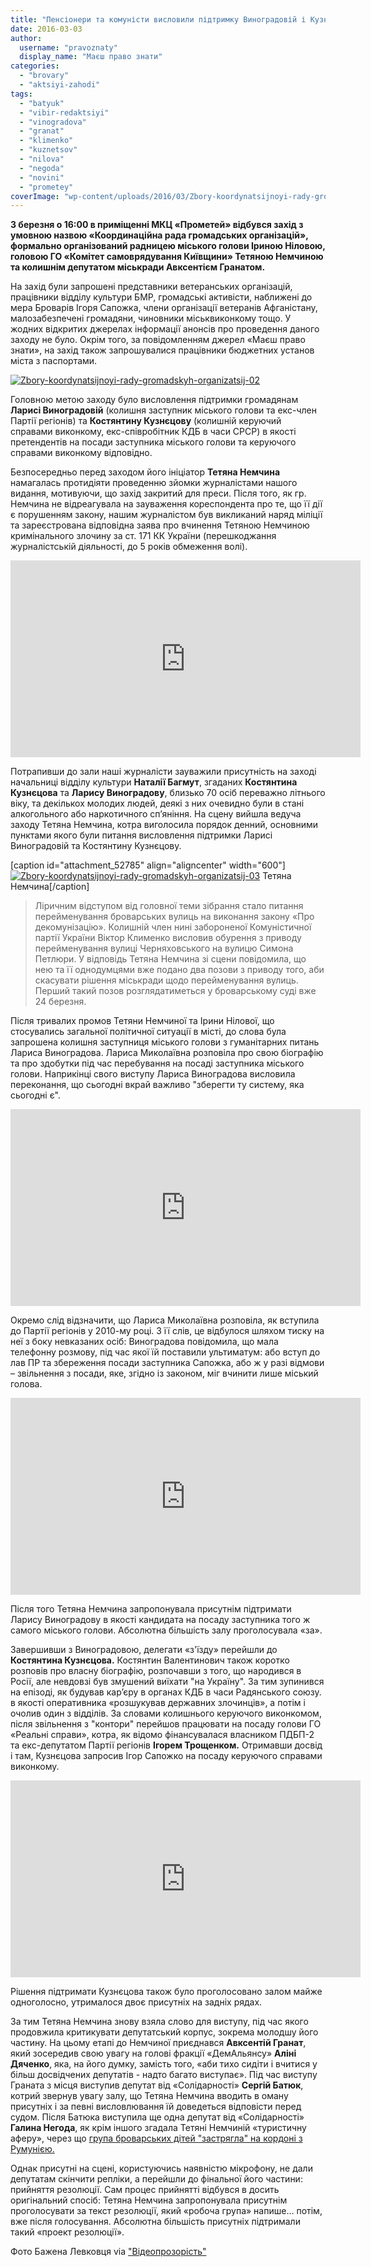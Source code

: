 ```yaml
---
title: "Пенсіонери та комуністи висловили підтримку Виноградовій і Кузнєцову на «з’їзді» у «Прометеї». ВІДЕО"
date: 2016-03-03
author: 
  username: "pravoznaty"
  display_name: "Маєш право знати"
categories: 
  - "brovary"
  - "aktsiyi-zahodi"
tags: 
  - "batyuk"
  - "vibir-redaktsiyi"
  - "vinogradova"
  - "granat"
  - "klimenko"
  - "kuznetsov"
  - "nilova"
  - "negoda"
  - "novini"
  - "prometey"
coverImage: "wp-content/uploads/2016/03/Zbory-koordynatsijnoyi-rady-gromadskyh-organizatsij-02-1.jpg"
---
```


**3 березня о 16:00 в приміщенні МКЦ «Прометей» відбувся захід з умовною назвою «Координаційна рада громадських організацій», формально організований радницею міського голови Іриною Ніловою, головою ГО «Комітет самоврядування Київщини» Тетяною Немчиною та колишнім депутатом міськради Авксентієм Гранатом.**

На захід були запрошені представники ветеранських організацій, працівники відділу культури БМР, громадські активісти, наближені до мера Броварів Ігоря Сапожка, члени організації ветеранів Афганістану, малозабезпечені громадяни, чиновники міськвиконкому тощо. У жодних відкритих джерелах інформації анонсів про проведення даного заходу не було. Окрім того, за повідомленням джерел «Маєш право знати», на захід також запрошувалися працівники бюджетних установ міста з паспортами.

[![Zbory-koordynatsijnoyi-rady-gromadskyh-organizatsij-02](https://mpz.brovary.org/wp-content/uploads/2016/03/Zbory-koordynatsijnoyi-rady-gromadskyh-organizatsij-02.jpg)](https://mpz.brovary.org/wp-content/uploads/2016/03/Zbory-koordynatsijnoyi-rady-gromadskyh-organizatsij-02.jpg)

Головною метою заходу було висловлення підтримки громадянам **Ларисі Виноградовій** (колишня заступник міського голови та екс-член Партії регіонів) та **Костянтину Кузнєцову** (колишній керуючий справами виконкому, екс-співробітник КДБ в часи СРСР) в якості претендентів на посади заступника міського голови та керуючого справами виконкому відповідно.

Безпосередньо перед заходом його ініціатор **Тетяна Немчина** намагалась протидіяти проведенню зйомки журналістами нашого видання, мотивуючи, що захід закритий для преси. Після того, як гр. Немчина не відреагувала на зауваження кореспондента про те, що її дії є порушенням закону, нашим журналістом був викликаний наряд міліції та зареєстрована відповідна заява про вчинення Тетяною Немчиною кримінального злочину за ст. 171 КК України (перешкоджання журналістській діяльності, до 5 років обмеження волі).

<iframe src="https://www.youtube.com/embed/EpMSK5Fe1Rk" width="560" height="315" frameborder="0" allowfullscreen="allowfullscreen"></iframe>

Потрапивши до зали наші журналісти зауважили присутність на заході начальниці відділу культури **Наталії Багмут**, згаданих **Костянтина Кузнєцова** та **Ларису Виноградову**, близько 70 осіб переважно літнього віку, та декількох молодих людей, деякі з них очевидно були в стані алкогольного або наркотичного сп’яніння. На сцену вийшла ведуча заходу Тетяна Немчина, котра виголосила порядок денний, основними пунктами якого були питання висловлення підтримки Ларисі Виноградовій та Костянтину Кузнєцову.

\[caption id="attachment\_52785" align="aligncenter" width="600"\][![Zbory-koordynatsijnoyi-rady-gromadskyh-organizatsij-03](https://mpz.brovary.org/wp-content/uploads/2016/03/Zbory-koordynatsijnoyi-rady-gromadskyh-organizatsij-03.jpg)](https://mpz.brovary.org/wp-content/uploads/2016/03/Zbory-koordynatsijnoyi-rady-gromadskyh-organizatsij-03.jpg) Тетяна Немчина\[/caption\]

> Ліричним відступом від головної теми зібрання стало питання перейменування броварських вулиць на виконання закону «Про декомунізацію». Колишній член нині забороненої Комуністичної партії України Віктор Клименко висловив обурення з приводу перейменування вулиці Черняховського на вулицю Симона Петлюри. У відповідь Тетяна Немчина зі сцени повідомила, що нею та її однодумцями вже подано два позови з приводу того, аби скасувати рішення міськради щодо перейменування вулиць. Перший такий позов розглядатиметься у броварському суді вже 24 березня.

Після тривалих промов Тетяни Немчиної та Ірини Нілової, що стосувались загальної політичної ситуації в місті, до слова була запрошена колишня заступниця міського голови з гуманітарних питань Лариса Виноградова. Лариса Миколаївна розповіла про свою біографію та про здобутки під час перебування на посаді заступника міського голови. Наприкінці свого виступу Лариса Виноградова висловила переконання, що сьогодні вкрай важливо "зберегти ту систему, яка сьогодні є".

<iframe src="https://www.youtube.com/embed/UvnJNpnszNE" width="560" height="315" frameborder="0" allowfullscreen="allowfullscreen"></iframe>

Окремо слід відзначити, що Лариса Миколаївна розповіла, як вступила до Партії регіонів у 2010-му році. З її слів, це відбулося шляхом тиску на неї з боку невказаних осіб: Виноградова повідомила, що мала телефонну розмову, під час якої їй поставили ультиматум: або вступ до лав ПР та збереження посади заступника Сапожка, або ж у разі відмови – звільнення з посади, яке, згідно із законом, міг вчинити лише міський голова.

<iframe src="https://www.youtube.com/embed/wAUOn88tCWM" width="560" height="315" frameborder="0" allowfullscreen="allowfullscreen"></iframe>

Після того Тетяна Немчина запропонувала присутнім підтримати Ларису Виноградову в якості кандидата на посаду заступника того ж самого міського голови. Абсолютна більшість залу проголосувала «за».

Завершивши з Виноградовою, делегати «з'їзду» перейшли до **Костянтина Кузнєцова.** Костянтин Валентинович також коротко розповів про власну біографію, розпочавши з того, що народився в Росії, але невдовзі був змушений виїхати "на Україну". За тим зупинився на епізоді, як будував кар’єру в органах КДБ в часи Радянського союзу. в якості оперативника «розшукував державних злочинців», а потім і очолив один з відділів. За словами колишнього керуючого виконкомом, після звільнення з "контори" перейшов працювати на посаду голови ГО «Реальні справи», котра, як відомо фінансувалася власником ПДБП-2 та екс-депутатом Партії регіонів **Ігорем Трощенком.** Отримавши досвід і там, Кузнєцова запросив Ігор Сапожко на посаду керуючого справами виконкому.

<iframe src="https://www.youtube.com/embed/eEsCHxsfwaA" width="560" height="315" frameborder="0" allowfullscreen="allowfullscreen"></iframe>

Рішення підтримати Кузнєцова також було проголосовано залом майже одноголосно, утрималося двоє присутніх на задніх рядах.

За тим Тетяна Немчина знову взяла слово для виступу, під час якого продовжила критикувати депутатський корпус, зокрема молодшу його частину. На цьому етапі до Немчиної приєднався **Авксентій Гранат**, який зосередив свою увагу на голові фракції «ДемАльянсу» **Аліні Дяченко**, яка, на його думку, замість того, «аби тихо сидіти і вчитися у більш досвідчених депутатів - надто багато виступає». Під час виступу Граната з місця виступив депутат від «Солідарності» **Сергій Батюк**, котрий звернув увагу залу, що Тетяна Немчина вводить в оману присутніх і за певні висловлювання їй доведеться відповісти перед судом. Після Батюка виступила ще одна депутат від «Солідарності» **Галина Негода**, як крім іншого згадала Тетяні Немчиній «туристичну аферу», через що [група броварських дітей "застрягла" на кордоні з Румунією.](https://mpz.brovary.org/brovarski-diti-zastryagli-na-rumunskomu-kordoni-bo-za-nimi-ne-priyihav-turistichniy-avtobus/)

Однак присутні на сцені, користуючись наявністю мікрофону, не дали депутатам скінчити репліки, а перейшли до фінальної його частини: прийняття резолюції. Сам процес прийнятті відбувся в досить оригінальний спосіб: Тетяна Немчина запропонувала присутнім проголосувати за текст резолюції, який «робоча група» напише… потім, вже після голосування. Абсолютна більшість присутніх підтримали такий «проект резолюції».

Фото Бажена Левковця via ["Відеопрозорість"](https://video.brovary.org/zbory-koordynatsijnoyi-rady-gromadskyh-organizatsij-v-mkts-prometej-2-bereznya-2016-roku/)
